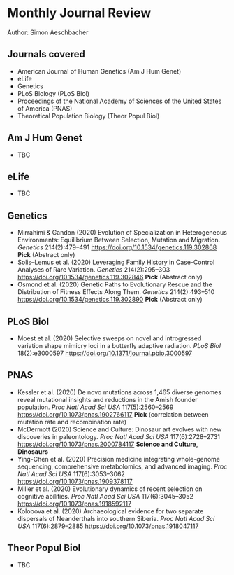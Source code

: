 # Monthly Journal Review

Author: Simon Aeschbacher

## Journals covered
- American Journal of Human Genetics (Am J Hum Genet)
- eLife
- Genetics
- PLoS Biology (PLoS Biol)
- Proceedings of the National Academy of Sciences of the United States of America (PNAS)
- Theoretical Population Biology (Theor Popul Biol)

## Am J Hum Genet
- TBC

## eLife
- TBC

## Genetics
- Mirrahimi & Gandon (2020) Evolution of Specialization in Heterogeneous Environments: Equilibrium Between Selection, Mutation and Migration. *Genetics* 214(2):479–491 https://doi.org/10.1534/genetics.119.302868 **Pick** (Abstract only)
- Solis–Lemus et al. (2020) Leveraging Family History in Case-Control Analyses of Rare Variation. *Genetics* 214(2):295–303 https://doi.org/10.1534/genetics.119.302846 **Pick** (Abstract only)
- Osmond et al. (2020) Genetic Paths to Evolutionary Rescue and the Distribution of Fitness Effects Along Them. *Genetics* 214(2):493–510 https://doi.org/10.1534/genetics.119.302890 **Pick** (Abstract only)

## PLoS Biol
- Moest et al. (2020) Selective sweeps on novel and introgressed variation shape mimicry loci in a butterfly adaptive radiation. *PLoS Biol* 18(2):e3000597 https://doi.org/10.1371/journal.pbio.3000597

## PNAS
- Kessler et al. (2020) De novo mutations across 1,465 diverse genomes reveal mutational insights and reductions in the Amish founder population. *Proc Natl Acad Sci USA* 117(5):2560–2569 https://doi.org/10.1073/pnas.1902766117 **Pick** (correlation between mutation rate and recombination rate)
- McDermott (2020) Science and Culture: Dinosaur art evolves with new discoveries in paleontology. *Proc Natl Acad Sci USA* 117(6):2728–2731 https://doi.org/10.1073/pnas.2000784117 **Science and Culture**, **Dinosaurs**
- Ying-Chen et al. (2020) Precision medicine integrating whole-genome sequencing, comprehensive metabolomics, and advanced imaging. *Proc Natl Acad Sci USA* 117(6):3053–3062 https://doi.org/10.1073/pnas.1909378117
- Miller et al. (2020) Evolutionary dynamics of recent selection on cognitive abilities. *Proc Natl Acad Sci USA* 117(6):3045–3052 https://doi.org/10.1073/pnas.1918592117
- Kolobova et al. (2020) Archaeological evidence for two separate dispersals of Neanderthals into southern Siberia. *Proc Natl Acad Sci USA* 117(6):2879–2885 https://doi.org/10.1073/pnas.1918047117

## Theor Popul Biol
- TBC